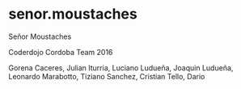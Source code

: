 # senor.moustaches
Señor Moustaches


Coderdojo Cordoba Team 2016

Gorena Caceres, Julian
Iturria, Luciano
Ludueña, Joaquin
Ludueña, Leonardo
Marabotto, Tiziano
Sanchez, Cristian
Tello, Dario